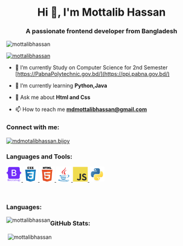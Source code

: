 <h1 align="center">Hi 👋, I'm Mottalib Hassan</h1>
<h3 align="center">A passionate frontend developer from Bangladesh</h3>

<p align="left"> <img src="https://komarev.com/ghpvc/?username=mottalibhassan&label=Profile%20views&color=0e75b6&style=flat" alt="mottalibhassan" /> </p>

<p align="left"> <a href="https://github.com/ryo-ma/github-profile-trophy"><img src="https://github-profile-trophy.vercel.app/?username=mottalibhassan" alt="mottalibhassan" /></a> </p>

- 🔭 I’m currently Study on Computer Science for 2nd Semester [https://PabnaPolytechnic.gov.bd/](https://ppi.pabna.gov.bd/)

- 🌱 I’m currently learning **Python,Java**

- 💬 Ask me about **Html and Css**

- 📫 How to reach me **mdmottalibhassan@gmail.com**

<h3 align="left">Connect with me:</h3>
<p align="left">
<a href="https://fb.com/mdmotalibhassan.bijoy" target="blank"><img align="center" src="https://raw.githubusercontent.com/rahuldkjain/github-profile-readme-generator/master/src/images/icons/Social/facebook.svg" alt="mdmotalibhassan.bijoy" height="30" width="40" /></a>
</p>

<h3 align="left">Languages and Tools:</h3>
<p align="left"> <a href="https://getbootstrap.com" target="_blank" rel="noreferrer"> <img src="https://raw.githubusercontent.com/devicons/devicon/master/icons/bootstrap/bootstrap-plain-wordmark.svg" alt="bootstrap" width="40" height="40"/> </a> <a href="https://www.w3schools.com/css/" target="_blank" rel="noreferrer"> <img src="https://raw.githubusercontent.com/devicons/devicon/master/icons/css3/css3-original-wordmark.svg" alt="css3" width="40" height="40"/> </a> <a href="https://www.w3.org/html/" target="_blank" rel="noreferrer"> <img src="https://raw.githubusercontent.com/devicons/devicon/master/icons/html5/html5-original-wordmark.svg" alt="html5" width="40" height="40"/> </a> <a href="https://www.java.com" target="_blank" rel="noreferrer"> <img src="https://raw.githubusercontent.com/devicons/devicon/master/icons/java/java-original.svg" alt="java" width="40" height="40"/> </a> <a href="https://developer.mozilla.org/en-US/docs/Web/JavaScript" target="_blank" rel="noreferrer"> <img src="https://raw.githubusercontent.com/devicons/devicon/master/icons/javascript/javascript-original.svg" alt="javascript" width="40" height="40"/> </a> <a href="https://www.python.org" target="_blank" rel="noreferrer"> <img src="https://raw.githubusercontent.com/devicons/devicon/master/icons/python/python-original.svg" alt="python" width="40" height="40"/> </a> </p>
</br>
<h3 align="left">Languages:</h3>
<p><img align="left" src="https://github-readme-stats.vercel.app/api/top-langs?username=mottalibhassan&show_icons=true&locale=en&layout=compact" alt="mottalibhassan" /></p>



<h3 align="left">GitHub Stats:</h3>
<p>&nbsp;<img align="center" src="https://github-readme-stats.vercel.app/api?username=mottalibhassan&show_icons=true&locale=en" alt="mottalibhassan" /></p>
